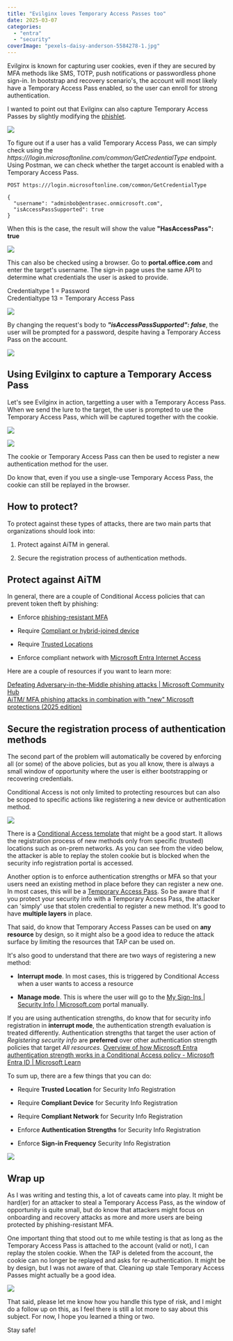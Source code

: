 ```yaml
---
title: "Evilginx loves Temporary Access Passes too"
date: 2025-03-07
categories: 
  - "entra"
  - "security"
coverImage: "pexels-daisy-anderson-5584278-1.jpg"
---
```


Evilginx is known for capturing user cookies, even if they are secured by MFA methods like SMS, TOTP, push notifications or passwordless phone sign-in. In bootstrap and recovery scenario's, the account will most likely have a Temporary Access Pass enabled, so the user can enroll for strong authentication.

I wanted to point out that Evilginx can also capture Temporary Access Passes by slightly modifying the [phishlet](https://github.com/BakkerJan/evilginx3/blob/main/microsoft365.yaml).

![](/assets/images/image.png)

To figure out if a user has a valid Temporary Access Pass, we can simply check using the _https:///login.microsoftonline.com/common/GetCredentialType_ endpoint. Using Postman, we can check whether the target account is enabled with a Temporary Access Pass.

```
POST https:///login.microsoftonline.com/common/GetCredentialType 

{
  "username": "adminbob@entrasec.onmicrosoft.com",
  "isAccessPassSupported": true
}
```

When this is the case, the result will show the value **"HasAccessPass": true**

![](/assets/images/image-1.png)

This can also be checked using a browser. Go to **portal.office.com** and enter the target's username. The sign-in page uses the same API to determine what credentials the user is asked to provide.

Credentialtype 1 = Password  
Credentialtype 13 = Temporary Access Pass

![](/assets/images/image-9.png)

By changing the request's body to **_"isAccessPassSupported": false_**, the user will be prompted for a password, despite having a Temporary Access Pass on the account.

![](/assets/images/image-10.png)

## Using Evilginx to capture a Temporary Access Pass

Let's see Evilginx in action, targetting a user with a Temporary Access Pass. When we send the lure to the target, the user is prompted to use the Temporary Access Pass, which will be captured together with the cookie.

![](/assets/images/image-4.png)

![](/assets/images/image-3.png)

The cookie or Temporary Access Pass can then be used to register a new authentication method for the user.

Do know that, even if you use a single-use Temporary Access Pass, the cookie can still be replayed in the browser.

## How to protect?

To protect against these types of attacks, there are two main parts that organizations should look into:

1. Protect against AiTM in general.

3. Secure the registration process of authentication methods.

## Protect against AiTM

In general, there are a couple of Conditional Access policies that can prevent token theft by phishing:

- Enforce [phishing-resistant MFA](https://learn.microsoft.com/en-us/entra/identity/conditional-access/policy-all-users-mfa-strength)

- Require [Compliant or hybrid-joined device](https://learn.microsoft.com/en-us/entra/identity/conditional-access/policy-all-users-device-compliance)

- Require [Trusted Locations](https://learn.microsoft.com/en-us/entra/identity/conditional-access/policy-block-by-location)

- Enforce compliant network with [Microsoft Entra Internet Access](https://learn.microsoft.com/en-us/entra/global-secure-access/overview-what-is-global-secure-access)

Here are a couple of resources if you want to learn more:

[Defeating Adversary-in-the-Middle phishing attacks | Microsoft Community Hub](https://techcommunity.microsoft.com/blog/microsoft-entra-blog/defeating-adversary-in-the-middle-phishing-attacks/1751777)  
[AiTM/ MFA phishing attacks in combination with "new" Microsoft protections (2025 edition)](https://jeffreyappel.nl/aitm-mfa-phishing-attacks-in-combination-with-new-microsoft-protections-2023-edt/)  

## Secure the registration process of authentication methods

The second part of the problem will automatically be covered by enforcing all (or some) of the above policies, but as you all know, there is always a small window of opportunity where the user is either bootstrapping or recovering credentials.

Conditional Access is not only limited to protecting resources but can also be scoped to specific actions like registering a new device or authentication method.

![](/assets/images/image-6.png)

There is a [Conditional Access template](https://learn.microsoft.com/en-us/entra/identity/conditional-access/policy-all-users-security-info-registration) that might be a good start. It allows the registration process of new methods only from specific (trusted) locations such as on-prem networks. As you can see from the video below, the attacker is able to replay the stolen cookie but is blocked when the security info registration portal is accessed.

Another option is to enforce authentication strengths or MFA so that your users need an existing method in place before they can register a new one. In most cases, this will be a [Temporary Access Pass](https://learn.microsoft.com/en-us/entra/identity/authentication/howto-authentication-temporary-access-pass). So be aware that if you protect your security info with a Temporary Access Pass, the attacker can 'simply' use that stolen credential to register a new method. It's good to have **multiple layers** in place.

That said, do know that Temporary Access Passes can be used on **any resource** by design, so it might also be a good idea to reduce the attack surface by limiting the resources that TAP can be used on.

It's also good to understand that there are two ways of registering a new method:

- **Interrupt mode**. In most cases, this is triggered by Conditional Access when a user wants to access a resource

- **Manage mode**. This is where the user will go to the [My Sign-Ins | Security Info | Microsoft.com](https://mysignins.microsoft.com/security-info) portal manually.

If you are using authentication strengths, do know that for security info registration in **interrupt mode**, the authentication strength evaluation is treated differently. Authentication strengths that target the user action of _Registering security info_ are **preferred** over other authentication strength policies that target _All resources_. [Overview of how Microsoft Entra authentication strength works in a Conditional Access policy - Microsoft Entra ID | Microsoft Learn](https://learn.microsoft.com/en-us/entra/identity/authentication/concept-authentication-strength-how-it-works#how-multiple-conditional-access-authentication-strength-policies-are-evaluated-for-registering-security-info)

To sum up, there are a few things that you can do:

- Require **Trusted Location** for Security Info Registration

- Require **Compliant Device** for Security Info Registration

- Require **Compliant Network** for Security Info Registration

- Enforce **Authentication Strengths** for Security Info Registration

- Enforce **Sign-in Frequency** Security Info Registration

![](/assets/images/image-7.png)

## Wrap up

As I was writing and testing this, a lot of caveats came into play. It might be hard(er) for an attacker to steal a Temporary Access Pass, as the window of opportunity is quite small, but do know that attackers might focus on onboarding and recovery attacks as more and more users are being protected by phishing-resistant MFA.

One important thing that stood out to me while testing is that as long as the Temporary Access Pass is attached to the account (valid or not), I can replay the stolen cookie. When the TAP is deleted from the account, the cookie can no longer be replayed and asks for re-authentication. It might be by design, but I was not aware of that. Cleaning up stale Temporary Access Passes might actually be a good idea.

![](/assets/images/image-8.png)

That said, please let me know how you handle this type of risk, and I might do a follow up on this, as I feel there is still a lot more to say about this subject. For now, I hope you learned a thing or two.

Stay safe!
